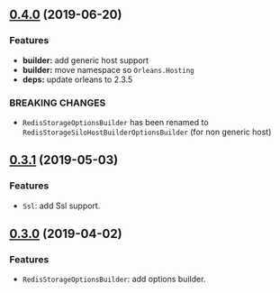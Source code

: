 ﻿## [0.4.0](https://github.com/jonathansant/orleans.persistence.redis/compare/0.3.1...0.4.0) (2019-06-20)

### Features

- **builder:** add generic host support
- **builder:** move namespace so `Orleans.Hosting`
- **deps:** update orleans to 2.3.5

### BREAKING CHANGES

- `RedisStorageOptionsBuilder` has been renamed to `RedisStorageSiloHostBuilderOptionsBuilder` (for non generic host)

## [0.3.1](https://github.com/jonathansant/orleans.persistence.redis/compare/0.3.0...0.3.1) (2019-05-03)

### Features

- `Ssl`: add Ssl support.

## [0.3.0](https://github.com/jonathansant/orleans.persistence.redis/compare/0.2.2...0.3.0) (2019-04-02)

### Features

- `RedisStorageOptionsBuilder`: add options builder.
